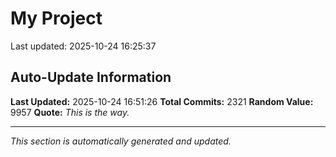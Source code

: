 # My Project


Last updated: 2025-10-24 16:25:37
























































































































































































































































































































































































































































































































































































































































































































































































































































































































































































































































































































































































































































































































































































































































































































































































































































































































































































































































































































































































































































































































































































































































































































































































































































































































































































































































































































































































































## Auto-Update Information

**Last Updated:** 2025-10-24 16:51:26
**Total Commits:** 2321
**Random Value:** 9957
**Quote:** _This is the way._

---
_This section is automatically generated and updated._
